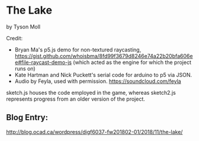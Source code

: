 # The Lake

by Tyson Moll

Credit: 
- Bryan Ma's p5.js demo for non-textured raycasting, https://gist.github.com/whoisbma/8fd99f3679d8246e74a22b20bfa606ee#file-raycast-demo-js
(which acted as the engine for which the project runs on)
- Kate Hartman and Nick Puckett's serial code for arduino to p5 via JSON.
- Audio by Feyla, used with permission. https://soundcloud.com/feyla

sketch.js houses the code employed in the game, whereas sketch2.js represents progress from an older version of the project.

## Blog Entry:
http://blog.ocad.ca/wordpress/digf6037-fw201802-01/2018/11/the-lake/
